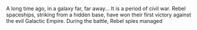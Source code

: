 A long time ago, in a galaxy far, far away...
It is a period of civil war. Rebel
spaceships, striking from a hidden
base, have won their first victory
against the evil Galactic Empire.
During the battle, Rebel spies managed